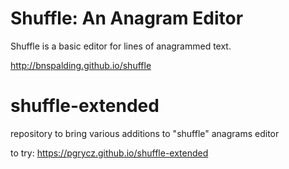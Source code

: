 # Shuffle: An Anagram Editor

Shuffle is a basic editor for lines of anagrammed text.

http://bnspalding.github.io/shuffle

# shuffle-extended
repository to bring various additions to "shuffle" anagrams editor

to try:
https://pgrycz.github.io/shuffle-extended